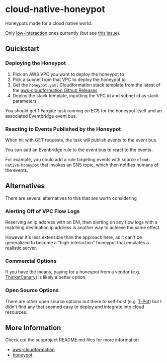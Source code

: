 # cloud-native-honeypot

Honeypots made for a cloud native world.

Only [low-interaction](https://www.rapid7.com/fundamentals/honeypots/#honeypotsbycomplexitynbsp) ones currently (but see [this issue](https://github.com/Grunet/cloud-native-honeypot/issues/58)).

## Quickstart

### Deploying the Honeypot

1. Pick an AWS VPC you want to deploy the honeypot to
2. Pick a subnet from that VPC to deploy the honeypot to
3. Get the `honeypot.yaml` Cloudformation stack template from the latest of the [aws-cloudformation Github Releases](https://github.com/Grunet/cloud-native-honeypot/releases?q=aws-cloudformation&expanded=true)
4. Deploy the stack template, inputting the VPC id and subnet id as stack parameters

You should get 1 Fargate task running on ECS for the honeypot itself and an associated Eventbridge event bus.

### Reacting to Events Published by the Honeypot

When hit with GET requests, the task will publish events to the event bus. 

You can add an Evenbridge rule to the event bus to react to the events.

For example, you could add a rule targeting events with source `cloud-native-honeypot` that invokes an SNS topic, which then notifies humans of the events.

## Alternatives

There are several alternatives to this that are worth considering

### Alerting Off of VPC Flow Logs

Reserving an ip address with an ENI, then alerting on any flow logs with a matching destination ip address is another way to achieve the same effect.

However it's less extensible than the approach here, as it can't be generalized to become a "high-interaction" honeypot that emulates a realistic server.

### Commercial Options

If you have the means, paying for a honeypot from a vendor (e.g. [ThinkstCanary](https://help.canary.tools/hc/en-gb/articles/360012852197-How-do-I-create-an-AWS-EC2-Cloud-Canary-)) is likely a better option.

### Open Source Options

There are other open source options out there to self-host (e.g. [T-Pot](https://github.com/telekom-security/tpotce)) but I didn't find any that seemed easy to deploy and integrate into cloud resources.

## More Information

Check out the subproject README.md files for more information

- [aws-cloudformation](./packages/aws-cloudformation/README.md)
- [honeypot](./packages/honeypot/README.md)


